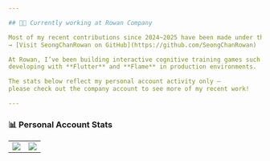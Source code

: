 ```yaml
---

## 👨‍💻 Currently working at Rowan Company

Most of my recent contributions since 2024~2025 have been made under the company GitHub account.  
→ [Visit SeongChanRowan on GitHub](https://github.com/SeongChanRowan)

At Rowan, I’ve been building interactive cognitive training games such as **SuperbrainH**,  
developing with **Flutter** and **Flame** in production environments.

The stats below reflect my personal account activity only —  
please check out the company account to see more of my recent work!

---
```


### 📊 Personal Account Stats

<table>
  <tr>
    <td>
      <a href="https://github.com/anuraghazra/github-readme-stats">
        <img src="https://github-readme-stats.vercel.app/api/top-langs/?username=csc7545&layout=donut&theme=dark" />
      </a>
    </td>
    <td>
      <img src="https://github-readme-stats.vercel.app/api?username=csc7545&show_icons=true&theme=dark&count_private=true" />
    </td>
  </tr>
</table>
